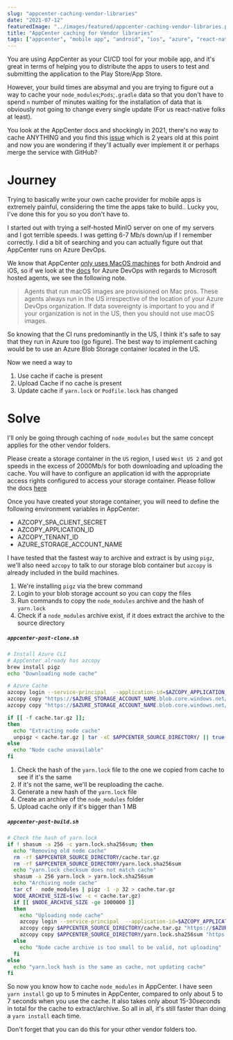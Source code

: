 ```yaml
---
slug: "appcenter-caching-vendor-libraries"
date: "2021-07-12"
featuredImage: "../images/featured/appcenter-caching-vendor-libraries.png"
title: "AppCenter caching for Vendor libraries"
tags: ["appcenter", "mobile app", "android", "ios", "azure", "react-native", "node", "dev ops"]
---
```


You are using AppCenter as your CI/CD tool for your mobile app, and it's great in terms of helping you to distribute the apps to users to test and submitting the application to the Play Store/App Store.

However, your build times are absymal and you are trying to figure out a way to cache your `node_modules`;`Pods`;`.gradle` data so that you don't have to spend `n` number of minutes waiting for the installation of data that is obviously not going to change every single update (For us react-native folks at least).

You look at the AppCenter docs and shockingly in 2021, there's no way to cache ANYTHING and you find this [issue](https://github.com/microsoft/appcenter/issues/473) which is 2 years old at this point and now you are wondering if they'll actually ever implement it or perhaps merge the service with GitHub?

# Journey

Trying to basically write your own cache provider for mobile apps is extremely painful, considering the time the apps take to build.. Lucky you, I've done this for you so you don't have to.

I started out with trying a self-hosted MinIO server on one of my servers and I got terrible speeds. I was getting 6-7 Mb/s down/up if I remember correctly. I did a bit of searching and you can actually figure out that AppCenter runs on Azure DevOps.

We know that AppCenter [only uses MacOS machines](https://docs.microsoft.com/en-us/appcenter/build/software) for both Android and iOS, so if we look at the [docs](https://docs.microsoft.com/en-us/azure/devops/pipelines/agents/hosted?view=azure-devops&tabs=yaml#hardware) for Azure DevOps with regards to Microsoft hosted agents, we see the following note.

> Agents that run macOS images are provisioned on Mac pros. These agents always run in the US irrespective of the location of your Azure DevOps organization. If data sovereignty is important to you and if your organization is not in the US, then you should not use macOS images.

So knowing that the CI runs predominantly in the US, I think it's safe to say that they run in Azure too (go figure). The best way to implement caching would be to use an Azure Blob Storage container located in the US.

Now we need a way to 
1. Use cache if cache is present
2. Upload Cache if no cache is present
3. Update cache if `yarn.lock` or `Podfile.lock` has changed

# Solve

I'll only be going through caching of `node_modules` but the same concept applies for the other vendor folders.

Please create a storage container in the `US` region, I used `West US 2` and got speeds in the excess of 2000Mb/s for both downloading and uploading the cache. You will have to configure an application id with the appropriate access rights configured to access your storage container. Please follow the docs [here](https://docs.microsoft.com/en-us/azure/storage/common/storage-auth-aad-app)

Once you have created your storage container, you will need to define the following environment variables in AppCenter:

* AZCOPY_SPA_CLIENT_SECRET
* AZCOPY_APPLICATION_ID
* AZCOPY_TENANT_ID
* AZURE_STORAGE_ACCOUNT_NAME

I have tested that the fastest way to archive and extract is by using `pigz`, we'll also need `azcopy` to talk to our storage blob container but `azcopy` is already included in the build machines.

1. We're installing `pigz` via the brew command
2. Login to your blob storage account so you can copy the files
3. Run commands to copy the `node_modules` archive and the hash of `yarn.lock`
4. Check if a `node_modules` archive exist, if it does extract the archive to the source directory

##### **`appcenter-post-clone.sh`**
```bash
# Install Azure CLI
# AppCenter already has azcopy
brew install pigz
echo "Downloading node cache"

# Azure Cache
azcopy login --service-principal  --application-id=$AZCOPY_APPLICATION_ID --tenant-id=$AZCOPY_TENANT_ID || true
azcopy copy "https://$AZURE_STORAGE_ACCOUNT_NAME.blob.core.windows.net/appcenter-cache/$APPCENTER_BRANCH/cache.tar.gz" $APPCENTER_SOURCE_DIRECTORY/cache.tar.gz || true
azcopy copy "https://$AZURE_STORAGE_ACCOUNT_NAME.blob.core.windows.net/appcenter-cache/$APPCENTER_BRANCH/yarn.lock.sha256sum" $APPCENTER_SOURCE_DIRECTORY/yarn.lock.sha256sum || true

if [[ -f cache.tar.gz ]];
then
  echo "Extracting node cache"
  unpigz < cache.tar.gz | tar -xC $APPCENTER_SOURCE_DIRECTORY/ || true
else
  echo "Node cache unavailable"
fi
```

1. Check the hash of the `yarn.lock` file to the one we copied from cache to see if it's the same
2. If it's not the same, we'll be reuploading the cache.
3. Generate a new hash of the `yarn.lock` file
4. Create an archive of the `node_modules` folder
5. Upload cache only if it's bigger than 1 MB

##### **`appcenter-post-build.sh`**
```bash
# Check the hash of yarn.lock
if ! shasum -a 256 -c yarn.lock.sha256sum; then
  echo "Removing old node cache"
  rm -rf $APPCENTER_SOURCE_DIRECTORY/cache.tar.gz
  rm -rf $APPCENTER_SOURCE_DIRECTORY/yarn.lock.sha256sum
  echo "yarn.lock checksum does not match cache"
  shasum -a 256 yarn.lock > yarn.lock.sha256sum
  echo "Archiving node cache"
  tar cf - node_modules | pigz -1 -p 32 > cache.tar.gz
  NODE_ARCHIVE_SIZE=$(wc -c < cache.tar.gz)
  if [[ $NODE_ARCHIVE_SIZE -ge 1000000 ]]
  then
    echo "Uploading node cache"
    azcopy login --service-principal  --application-id=$AZCOPY_APPLICATION_ID --tenant-id=$AZCOPY_TENANT_ID || true
    azcopy copy $APPCENTER_SOURCE_DIRECTORY/cache.tar.gz "https://$AZURE_STORAGE_ACCOUNT_NAME.blob.core.windows.net/appcenter-cache/$APPCENTER_BRANCH/cache.tar.gz" || true
    azcopy copy $APPCENTER_SOURCE_DIRECTORY/yarn.lock.sha256sum "https://$AZURE_STORAGE_ACCOUNT_NAME.blob.core.windows.net/appcenter-cache/$APPCENTER_BRANCH/yarn.lock.sha256sum" || true
  else
    echo "Node cache archive is too small to be valid, not uploading"
  fi
else
  echo "yarn.lock hash is the same as cache, not updating cache"
fi
```

So now you know how to cache `node_modules` in AppCenter. I have seen `yarn install` go up to 5 minutes in AppCenter, compared to only about 5 to 7 seconds when you use the cache. It also takes only about 15-30seconds in total for the cache to extract/archive. So all in all, it's still faster than doing a `yarn install` each time.

Don't forget that you can do this for your other vendor folders too. 